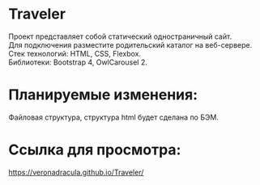 # Traveler  
Проект представляет собой статический одностраничный сайт.  
Для подключения разместите родительский каталог на веб-сервере.    
Стек технологий: HTML, CSS, Flexbox.  
Библиотеки: Bootstrap 4, OwlCarousel 2.   

# Планируемые изменения:
Файловая структура, структура html будет сделана по БЭМ.

# Ссылка для просмотра:
 https://veronadracula.github.io/Traveler/ 
